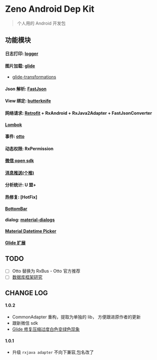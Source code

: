 # Zeno Android Dep Kit
> 个人用的 Android 开发包

##  功能模块

#### 日志打印: [logger](https://github.com/orhanobut/logger)
#### 图片加载: [glide](https://github.com/bumptech/glide)

- [glide-transformations](https://github.com/wasabeef/glide-transformations)

#### Json 解析: [FastJson](https://github.com/alibaba/fastjson)
#### View 绑定: [butterknife](https://github.com/JakeWharton/butterknife)
#### 网络请求: [Retrofit](http://square.github.io/retrofit/) + RxAndroid + RxJava2Adapter + FastJsonConverter
#### [Lombok](https://projectlombok.org/)
#### 事件: [otto](https://github.com/square/otto)
#### 动态权限: RxPermission
#### [微信 open sdk](./docs/wxsdk.md)
#### [消息推送(个推)](./docs/getui.md)

#### 分析统计: U 盟+
#### 热修复: [HotFix]

#### [BottomBar](https://github.com/roughike/BottomBar)
#### dialog: [material-dialogs](https://github.com/afollestad/material-dialogs)
#### [Material Datetime Picker](https://github.com/wdullaer/MaterialDateTimePicker)


#### [Glide 扩展](./docs/glide.md)


## TODO

- [ ] Otto 替换为 RxBus - Otto 官方推荐
- [ ] [数据库框架研究](https://www.zhihu.com/question/46449188?sort=created)

## CHANGE LOG

#### 1.0.2
- CommonAdapter 重构，提取为单独的 lib， 方便跟进原作者的更新
- 跟新微信 sdk
- [Glide 修复压缩过度白色变绿色现象](http://blog.mjtown.cn/blogs/104)

#### 1.0.1
- 升级 `rxjava adapter` 不向下兼容,包名改了

